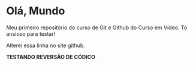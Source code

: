 # Olá, Mundo
 Meu primeiro repositório do curso de Git e Github do Curso em Vídeo. To ansioso para testar!
 
 
Alterei essa linha no site github.


**TESTANDO REVERSÃO DE CÓDICO**